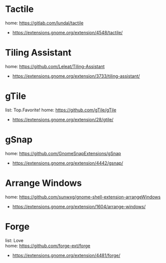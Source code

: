 # Tactile
home: https://gitlab.com/lundal/tactile
- https://extensions.gnome.org/extension/4548/tactile/

# Tiling Assistant
home: https://github.com/Leleat/Tiling-Assistant
- https://extensions.gnome.org/extension/3733/tiling-assistant/

# gTile
list: Top.Favorite!
home: https://github.com/gTile/gTile
- https://extensions.gnome.org/extension/28/gtile/

# gSnap
home: https://github.com/GnomeSnapExtensions/gSnap
- https://extensions.gnome.org/extension/4442/gsnap/

# Arrange Windows
home: https://github.com/sunwxg/gnome-shell-extension-arrangeWindows
- https://extensions.gnome.org/extension/1604/arrange-windows/

# Forge
list: Love  
home: https://github.com/forge-ext/forge
- https://extensions.gnome.org/extension/4481/forge/
